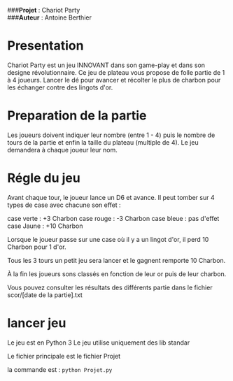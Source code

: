 

###**Projet** : Chariot Party       
###**Auteur** : Antoine Berthier    


# Presentation 


Chariot Party est un jeu INNOVANT dans son game-play et dans son designe révolutionnaire. Ce jeu de plateau vous propose de folle partie de 1 à 4 joueurs.
Lancer le dé pour avancer et récolter le plus de charbon pour les échanger contre des lingots d'or.


# Preparation de la partie 

Les joueurs doivent indiquer leur nombre (entre 1 - 4) puis le nombre de tours de la partie et enfin la taille du plateau (multiple de 4).
Le jeu demandera à chaque joueur leur nom.


# Régle du jeu  


Avant chaque tour, le joueur lance un D6 et avance. Il peut tomber sur 4 types de case avec chacune son effet :

case verte : +3 Charbon
case rouge : -3 Charbon
case bleue : pas d'effet
case Jaune : +10 Charbon

Lorsque le joueur passe sur une case où il y a un lingot d'or, il perd 10 Charbon pour 1 d'or.

Tous les 3 tours un petit jeu sera lancer et le gagnent remporte 10 Charbon.

À la fin les joueurs sons classés en fonction de leur or puis de leur charbon.

Vous pouvez consulter les résultats des différents partie dans le fichier scor/[date de la partie].txt

 
# lancer jeu  


Le jeu est en Python 3
Le jeu utilise uniquement des lib standar

Le fichier principale est le fichier Projet

la commande est : ```python Projet.py```
  